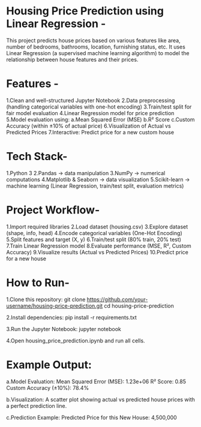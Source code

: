 # Housing Price Prediction using Linear Regression -
This project predicts house prices based on various features like area, number of bedrooms, bathrooms, location, furnishing status, etc.
It uses Linear Regression (a supervised machine learning algorithm) to model the relationship between house features and their prices.

# Features - 
1.Clean and well-structured Jupyter Notebook
2.Data preprocessing (handling categorical variables with one-hot encoding)
3.Train/test split for fair model evaluation
4.Linear Regression model for price prediction
5.Model evaluation using:
  a.Mean Squared Error (MSE)
  b.R² Score
  c.Custom Accuracy (within ±10% of actual price)
6.Visualization of Actual vs Predicted Prices
7.Interactive: Predict price for a new custom house

# Tech Stack-
1.Python 3
2.Pandas → data manipulation
3.NumPy → numerical computations
4.Matplotlib & Seaborn → data visualization
5.Scikit-learn → machine learning (Linear Regression, train/test split, evaluation metrics)

# Project Workflow-
1.Import required libraries
2.Load dataset (housing.csv)
3.Explore dataset (shape, info, head)
4.Encode categorical variables (One-Hot Encoding)
5.Split features and target (X, y)
6.Train/test split (80% train, 20% test)
7.Train Linear Regression model
8.Evaluate performance (MSE, R², Custom Accuracy)
9.Visualize results (Actual vs Predicted Prices)
10.Predict price for a new house

# How to Run-
1.Clone this repository:
git clone https://github.com/your-username/housing-price-prediction.git
cd housing-price-prediction

2.Install dependencies:
pip install -r requirements.txt

3.Run the Jupyter Notebook:
jupyter notebook

4.Open housing_price_prediction.ipynb and run all cells.

# Example Output: 
a.Model Evaluation:
Mean Squared Error (MSE): 1.23e+06
R² Score: 0.85
Custom Accuracy (±10%): 78.4%

b.Visualization:
A scatter plot showing actual vs predicted house prices with a perfect prediction line.

c.Prediction Example:
Predicted Price for this New House: 4,500,000
